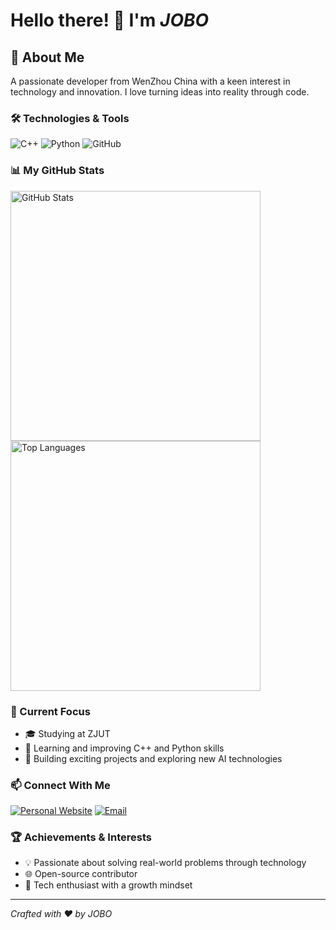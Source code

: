 # Hello there! 👋 I'm ***JOBO***

## 🚀 About Me

A passionate developer from WenZhou China with a keen interest in technology and innovation. I love turning ideas into reality through code.

### 🛠️ Technologies & Tools

![C++](https://img.shields.io/badge/-C++-00599C?style=flat-square&logo=cplusplus&logoColor=white)
![Python](https://img.shields.io/badge/-Python-3776AB?style=flat-square&logo=python&logoColor=white)
![GitHub](https://img.shields.io/badge/-GitHub-181717?style=flat-square&logo=github)

### 📊 My GitHub Stats

<img src="https://github-readme-stats.vercel.app/api?username=jobo16&show_icons=true&theme=radical" alt="GitHub Stats" width="400">
<img src="https://github-readme-stats.vercel.app/api/top-langs/?username=jobo16&layout=compact&theme=radical" alt="Top Languages" width="400">

### 🔭 Current Focus

- 🎓 Studying at ZJUT
- 🌱 Learning and improving C++ and Python skills
- 🚧 Building exciting projects and exploring new AI technologies

### 📫 Connect With Me

[![Personal Website](https://img.shields.io/badge/Website-000000?style=for-the-badge&logo=About.me&logoColor=white)](http://jobotek.online)
[![Email](https://img.shields.io/badge/Email-D14836?style=for-the-badge&logo=gmail&logoColor=white)](mailto:jo-bo@qq.com)

### 🏆 Achievements & Interests

- 💡 Passionate about solving real-world problems through technology
- 🌐 Open-source contributor
- 🤖 Tech enthusiast with a growth mindset

---

*Crafted with ❤️ by JOBO*
